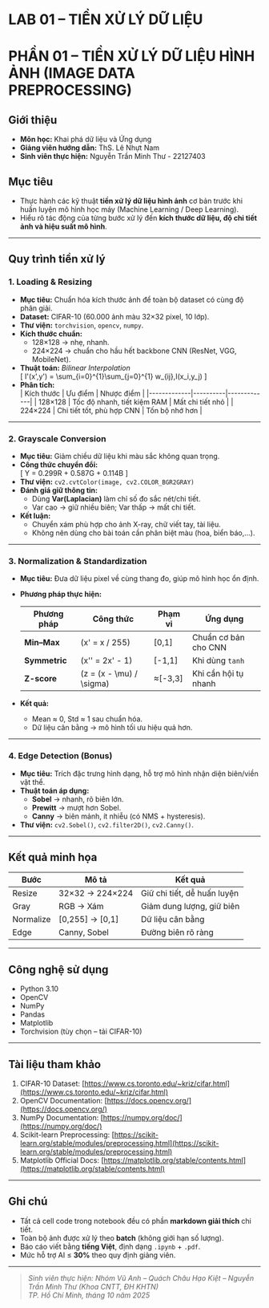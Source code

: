# **LAB 01 – TIỀN XỬ LÝ DỮ LIỆU**
# **PHẦN 01 – TIỀN XỬ LÝ DỮ LIỆU HÌNH ẢNH (IMAGE DATA PREPROCESSING)**

## **Giới thiệu**
- **Môn học:** Khai phá dữ liệu và Ứng dụng  
- **Giảng viên hướng dẫn:** ThS. Lê Nhựt Nam  
- **Sinh viên thực hiện:** Nguyễn Trần Minh Thư - 22127403

## **Mục tiêu**
- Thực hành các kỹ thuật **tiền xử lý dữ liệu hình ảnh** cơ bản trước khi huấn luyện mô hình học máy (Machine Learning / Deep Learning).  
- Hiểu rõ tác động của từng bước xử lý đến **kích thước dữ liệu, độ chi tiết ảnh và hiệu suất mô hình**.

---

## **Quy trình tiền xử lý**

### 1. Loading & Resizing  
- **Mục tiêu:** Chuẩn hóa kích thước ảnh để toàn bộ dataset có cùng độ phân giải.  
- **Dataset:** CIFAR-10 (60.000 ảnh màu 32×32 pixel, 10 lớp).  
- **Thư viện:** `torchvision`, `opencv`, `numpy`.  
- **Kích thước chuẩn:**  
  - 128×128 → nhẹ, nhanh.  
  - 224×224 → chuẩn cho hầu hết backbone CNN (ResNet, VGG, MobileNet).  
- **Thuật toán:** *Bilinear Interpolation*  
  \[
  I'(x',y') = \sum_{i=0}^{1}\sum_{j=0}^{1} w_{ij}\,I(x_i,y_j)
  \]
- **Phân tích:**  
  | Kích thước | Ưu điểm | Nhược điểm |
  |-------------|----------|-------------|
  | 128×128 | Tốc độ nhanh, tiết kiệm RAM | Mất chi tiết nhỏ |
  | 224×224 | Chi tiết tốt, phù hợp CNN | Tốn bộ nhớ hơn |

---

### 2. Grayscale Conversion  
- **Mục tiêu:** Giảm chiều dữ liệu khi màu sắc không quan trọng.  
- **Công thức chuyển đổi:**  
  \[
  Y = 0.299R + 0.587G + 0.114B
  \]
- **Thư viện:** `cv2.cvtColor(image, cv2.COLOR_BGR2GRAY)`  
- **Đánh giá giữ thông tin:**  
  - Dùng **Var(Laplacian)** làm chỉ số đo sắc nét/chi tiết.  
  - Var cao → giữ nhiều biên; Var thấp → mất chi tiết.  
- **Kết luận:**  
  - Chuyển xám phù hợp cho ảnh X-ray, chữ viết tay, tài liệu.  
  - Không nên dùng cho bài toán cần phân biệt màu (hoa, biển báo,…).

---

### 3. Normalization & Standardization  
- **Mục tiêu:** Đưa dữ liệu pixel về cùng thang đo, giúp mô hình học ổn định.  
- **Phương pháp thực hiện:**

  | Phương pháp | Công thức | Phạm vi | Ứng dụng |
  |--------------|------------|----------|-----------|
  | **Min–Max** | \(x' = x / 255\) | [0,1] | Chuẩn cơ bản cho CNN |
  | **Symmetric** | \(x'' = 2x' - 1\) | [-1,1] | Khi dùng `tanh` |
  | **Z-score** | \(z = (x - \mu) / \sigma\) | ≈[-3,3] | Khi cần hội tụ nhanh |

- **Kết quả:**  
  - Mean ≈ 0, Std ≈ 1 sau chuẩn hóa.  
  - Dữ liệu cân bằng → mô hình tối ưu hiệu quả hơn.

---

### 4. Edge Detection (Bonus)  
- **Mục tiêu:** Trích đặc trưng hình dạng, hỗ trợ mô hình nhận diện biên/viền vật thể.  
- **Thuật toán áp dụng:**  
  - **Sobel** → nhanh, rõ biên lớn.  
  - **Prewitt** → mượt hơn Sobel.  
  - **Canny** → biên mảnh, ít nhiễu (có NMS + hysteresis).  
- **Thư viện:** `cv2.Sobel()`, `cv2.filter2D()`, `cv2.Canny()`.  

---

## **Kết quả minh họa**
| Bước | Mô tả | Kết quả |
|------|--------|----------|
| Resize | 32×32 → 224×224 | Giữ chi tiết, dễ huấn luyện |
| Gray | RGB → Xám | Giảm dung lượng, giữ biên |
| Normalize | [0,255] → [0,1] | Dữ liệu cân bằng |
| Edge | Canny, Sobel | Đường biên rõ ràng |

---

## **Công nghệ sử dụng**
- Python 3.10  
- OpenCV  
- NumPy  
- Pandas  
- Matplotlib  
- Torchvision (tùy chọn – tải CIFAR-10)

---

## **Tài liệu tham khảo**
1. CIFAR-10 Dataset: [https://www.cs.toronto.edu/~kriz/cifar.html](https://www.cs.toronto.edu/~kriz/cifar.html)  
2. OpenCV Documentation: [https://docs.opencv.org/](https://docs.opencv.org/)  
3. NumPy Documentation: [https://numpy.org/doc/](https://numpy.org/doc/)  
4. Scikit-learn Preprocessing: [https://scikit-learn.org/stable/modules/preprocessing.html](https://scikit-learn.org/stable/modules/preprocessing.html)  
5. Matplotlib Official Docs: [https://matplotlib.org/stable/contents.html](https://matplotlib.org/stable/contents.html)  

---

## **Ghi chú**
- Tất cả cell code trong notebook đều có phần **markdown giải thích** chi tiết.  
- Toàn bộ ảnh được xử lý theo **batch** (không giới hạn số lượng).  
- Báo cáo viết bằng **tiếng Việt**, định dạng `.ipynb` + `.pdf`.  
- Mức hỗ trợ AI ≤ **30%** theo quy định giảng viên.

---

> *Sinh viên thực hiện: Nhóm Vũ Anh – Quách Châu Hạo Kiệt – Nguyễn Trần Minh Thư (Khoa CNTT, ĐH KHTN)*  
> *TP. Hồ Chí Minh, tháng 10 năm 2025*
